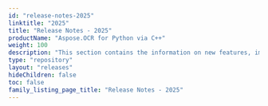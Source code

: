 ```yaml
---
id: "release-notes-2025"
linktitle: "2025"
title: "Release Notes - 2025"
productName: "Aspose.OCR for Python via C++"
weight: 100
description: "This section contains the information on new features, improvements and fixes in Aspose.OCR for Python via C++ for the year 2025."
type: "repository"
layout: "releases"
hideChildren: false
toc: false
family_listing_page_title: "Release Notes - 2025"
---
```

